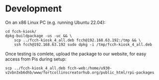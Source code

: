 # Development

On an x86 Linux PC (e.g. running Ubuntu 22.04):

```shell
cd fcch-kiosk/
dpkg-buildpackage -us -uc && \
    scp ../fcch-kiosk_4_all.deb fcch@192.168.63.192:/tmp && \
    ssh fcch@192.168.63.192 sudo dpkg -i /tmp/fcch-kiosk_4_all.deb
```

Once testing is comlete, upload the package to our website, for easy access
from Pis during setup:

```shell
scp ../fcch-kiosk_4_all.deb fcch-web:/home/u930-v2vbn3xb6dhb/www/fortcollinscreatorhub.org/public_html/rpi-packages
```

